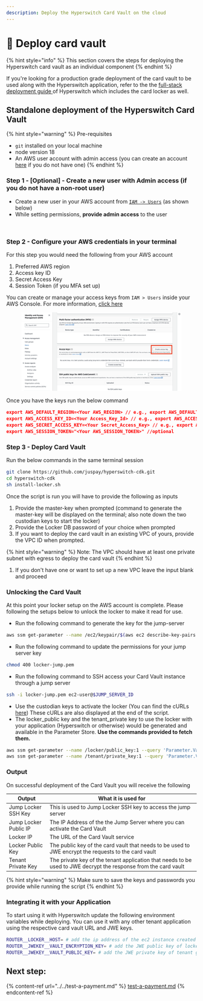 ```yaml
---
description: Deploy the Hyperswitch Card Vault on the cloud
---
```


# 🔐 Deploy card vault

{% hint style="info" %}
This section covers the steps for deploying the Hyperswitch card vault as an individual component
{% endhint %}

If you're looking for a production grade deployment of the card vault to be used along with the Hyperswitch application, refer to the the [full-stack deployment guide ](../full-stack-deployment/deploy-on-aws-using-cloudformation.md)of Hyperswitch which includes the card locker as well.

## Standalone deployment of the Hyperswitch Card Vault

{% hint style="warning" %}
Pre-requisites

* `git` installed on your local machine
* node version 18
* An AWS user account with admin access (you can create an account [here](https://portal.aws.amazon.com/gp/aws/developer/registration/index.html?refid=em\_127222) if you do not have one)
{% endhint %}

### Step 1 - \[Optional] - Create a new user with Admin access (if you do not have a non-root user)

* Create a new user in your AWS account from [`IAM -> Users`](https://us-east-1.console.aws.amazon.com/iam/home?region=us-east-2#/users) (as shown below)
* While setting permissions, **provide admin access** to the user

<figure><img src="../../../.gitbook/assets/aws user (1).gif" alt=""><figcaption></figcaption></figure>

### Step 2 - Configure your AWS credentials in your terminal

For this step you would need the following from your AWS account

1. Preferred AWS region
2. Access key ID
3. Secret Access Key
4. Session Token (if you MFA set up)

You can create or manage your access keys from `IAM > Users` inside your AWS Console. For more information, [click here](https://docs.aws.amazon.com/IAM/latest/UserGuide/id\_credentials\_access-keys.html#Using\_CreateAccessKey)

<figure><img src="../../../.gitbook/assets/Screenshot 2023-11-02 at 5.48.06 PM.png" alt=""><figcaption></figcaption></figure>

Once you have the keys run the below command

```json
export AWS_DEFAULT_REGION=<Your AWS_REGION> // e.g., export AWS_DEFAULT_REGION=us-east-2
export AWS_ACCESS_KEY_ID=<Your Access_Key_Id> // e.g., export AWS_ACCESS_KEY_ID=AKIAIOSFODNN7EXAMPLE
export AWS_SECRET_ACCESS_KEY=<Your Secret_Access_Key> // e.g., export AWS_SECRET_ACCESS_KEY=wJalrXUtnFEMI/K7MDENG/bPxRfiCYEXAMPLEKEY
export AWS_SESSION_TOKEN="<Your AWS_SESSION_TOKEN>" //optional
```

### Step 3 - Deploy Card Vault

Run the below commands in the same terminal session

```bash
git clone https://github.com/juspay/hyperswitch-cdk.git
cd hyperswitch-cdk
sh install-locker.sh
```

Once the script is run you will have to provide the following as inputs

1. Provide the master-key when prompted (command to generate the master-key will be displayed on the terminal; also note down the two custodian keys to start the locker)
2. Provide the Locker DB password of your choice when prompted
3. If you want to deploy the card vault in an existing VPC of yours, provide the VPC ID when prompted.

{% hint style="warning" %}
Note: The VPC should have at least one private subnet with egress to deploy the card vault
{% endhint %}

1. If you don't have one or want to set up a new VPC leave the input blank and proceed

### **Unlocking the Card Vault**

At this point your locker setup on the AWS account is complete. Please following the setups below to unlock the locker to make it read for use.

* Run the following command to generate the key for the jump-server

```bash
aws ssm get-parameter --name /ec2/keypair/$(aws ec2 describe-key-pairs --filters Name=key-name,Values=LockerJump-ec2-keypair --query "KeyPairs[*].KeyPairId" --output text) --with-decryption --query Parameter.Value --output text > locker-jump.pem
```

* Run the following command to update the permissions for your jump server key

```bash
chmod 400 locker-jump.pem
```

* Run the following command to SSH access your Card Vault instance through a jump server

```bash
ssh -i locker-jump.pem ec2-user@$JUMP_SERVER_ID
```

* Use the custodian keys to activate the locker (You can find the cURLs [here](https://api-reference.hyperswitch.io/api-reference/key-custodian/unlock-the-locker)) These cURLs are also displayed at the end of the script.&#x20;
* The locker\_public key and the tenant\_private key to use the locker with your application (Hyperswitch or otherwise) would be generated and available in the Parameter Store. **Use the commands provided to fetch them.**

```bash
aws ssm get-parameter --name /locker/public_key:1 --query 'Parameter.Value' --output text
aws ssm get-parameter --name /tenant/private_key:1 --query 'Parameter.Value' --output text
```

### Output

On successful deployment of the Card Vault you will receive the following

| Output                | What it is used for                                                                                             |
| --------------------- | --------------------------------------------------------------------------------------------------------------- |
| Jump Locker SSH Key   | This is used to Jump Locker SSH key to access the jump server                                                   |
| Jump Locker Public IP | The IP Address of the the Jump Server where you can activate the Card Vault                                     |
| Locker IP             | The URL of the Card Vault service                                                                               |
| Locker Public Key     | The public key of the card vault that needs to be used to JWE encrypt the requests to the card vault            |
| Tenant Private Key    | The private key of the tenant application that needs to be used to JWE decrypt the response from the card vault |

{% hint style="warning" %}
Make sure to save the keys and passwords you provide while running the script
{% endhint %}

### Integrating it with your Application&#x20;

To start using it with Hyperswitch update the following environment variables while deploying. You can use it with any other tenant application using the respective card vault URL and JWE keys.

```bash
ROUTER__LOCKER__HOST= # add the ip address of the ec2 instance created
ROUTER__JWEKEY__VAULT_ENCRYPTION_KEY= # add the JWE public key of locker generated above
ROUTER__JWEKEY__VAULT_PUBLIC_KEY= # add the JWE private key of tenant generated above
```

## Next step:

{% content-ref url="../../test-a-payment.md" %}
[test-a-payment.md](../../test-a-payment.md)
{% endcontent-ref %}
